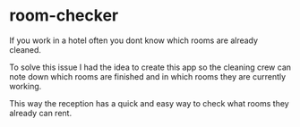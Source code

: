 # room-checker

If you work in a hotel often you dont know which rooms are already cleaned.

To solve this issue I had the idea to create this app so the cleaning crew can note down which rooms are finished and in which rooms they are currently working.

This way the reception has a quick and easy way to check what rooms they already can rent.

